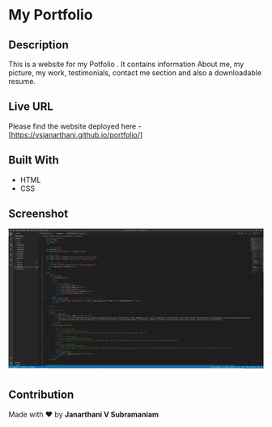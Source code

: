 # My Portfolio

## Description
This is a website for my Potfolio . It contains information About me, my picture, my work, testimonials, contact me section and also a downloadable resume.
## Live URL
Please find the website deployed here - [https://vsjanarthani.github.io/portfolio/]
## Built With
* HTML
* CSS
## Screenshot
![code](./images/screenshot.png)
## Contribution
Made with :heart: by **Janarthani V Subramaniam**
